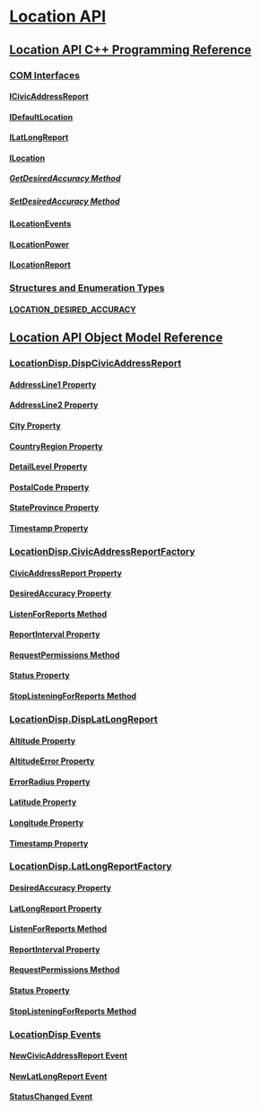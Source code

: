 # [Location API](windows-location-api-portal.md)
## [Location API C++ Programming Reference](windows-location-programming-reference.md)
### [COM Interfaces](com-interfaces.md)
#### [ICivicAddressReport](/windows/desktop/api/LocationApi/nn-locationapi-icivicaddressreport)
<!-- ERROR:##### [GetAddressLine1 Method](winlocation-com-ref/icivicaddressreport-getaddressline1.md)-->
<!-- ERROR:##### [GetAddressLine2 Method](winlocation-com-ref/icivicaddressreport-getaddressline2.md)-->
<!-- ERROR:##### [GetCity Method](winlocation-com-ref/icivicaddressreport-getcity.md)-->
<!-- ERROR:##### [GetCountryRegion Method](winlocation-com-ref/icivicaddressreport-getcountryregion.md)-->
<!-- ERROR:##### [GetDetailLevel Method](winlocation-com-ref/icivicaddressreport-getdetaillevel.md)-->
<!-- ERROR:##### [GetPostalCode Method](winlocation-com-ref/icivicaddressreport-getpostalcode.md)-->
<!-- ERROR:##### [GetStateProvince Method](winlocation-com-ref/icivicaddressreport-getstateprovince.md)-->
#### [IDefaultLocation](/windows/desktop/api/LocationApi/nn-locationapi-idefaultlocation)
<!-- ERROR:##### [GetReport Method](winlocation-com-ref/idefaultlocation-getreport.md)-->
<!-- ERROR:##### [SetReport Method](winlocation-com-ref/idefaultlocation-setreport.md)-->
#### [ILatLongReport](/windows/desktop/api/LocationApi/nn-locationapi-ilatlongreport)
<!-- ERROR:##### [GetAltitude Method](winlocation-com-ref/ilatlongreport-getaltitude.md)-->
<!-- ERROR:##### [GetAltitudeError Method](winlocation-com-ref/ilatlongreport-getaltitudeerror.md)-->
<!-- ERROR:##### [GetErrorRadius Method](winlocation-com-ref/ilatlongreport-geterrorradius.md)-->
<!-- ERROR:##### [GetLatitude Method](winlocation-com-ref/ilatlongreport-getlatitude.md)-->
<!-- ERROR:##### [GetLongitude Method](winlocation-com-ref/ilatlongreport-getlongitude.md)-->
#### [ILocation](/windows/desktop/api/LocationApi/nn-locationapi-ilocation)
##### [GetDesiredAccuracy Method](/windows/desktop/api/LocationApi/nf-locationapi-ilocation-getdesiredaccuracy)
<!-- ERROR:##### [GetReport Method](winlocation-com-ref/ilocation-getreport.md)-->
<!-- ERROR:##### [GetReportInterval Method](winlocation-com-ref/ilocation-getreportinterval.md)-->
<!-- ERROR:##### [GetReportStatus Method](winlocation-com-ref/ilocation-getreportstatus.md)-->
<!-- ERROR:##### [RegisterForReport Method](winlocation-com-ref/ilocation-registerforreport.md)-->
<!-- ERROR:##### [RequestPermissions Method](winlocation-com-ref/ilocation-requestpermissions.md)-->
##### [SetDesiredAccuracy Method](/windows/desktop/api/LocationApi/nf-locationapi-ilocation-setdesiredaccuracy)
<!-- ERROR:##### [SetReportInterval Method](winlocation-com-ref/ilocation-setreportinterval.md)-->
<!-- ERROR:##### [UnregisterForReport Method](winlocation-com-ref/ilocation-unregisterforreport.md)-->
#### [ILocationEvents](/windows/desktop/api/LocationApi/nn-locationapi-ilocationevents)
<!-- ERROR:##### [OnLocationChanged Method](winlocation-com-ref/ilocationevents-onlocationchanged.md)-->
<!-- ERROR:##### [OnStatusChanged Method](winlocation-com-ref/ilocationevents-onstatuschanged.md)-->
#### [ILocationPower](/windows/desktop/api/LocationApi/nn-locationapi-ilocationpower)
<!-- ERROR:##### [Connect method](winlocation-com-ref/ilocationpower-connect.md)-->
<!-- ERROR:##### [Disconnect method](winlocation-com-ref/ilocationpower-disconnect.md)-->
#### [ILocationReport](/windows/desktop/api/LocationApi/nn-locationapi-ilocationreport)
<!-- ERROR:##### [GetSensorID Method](winlocation-com-ref/ilocationreport-getsensorid.md)-->
<!-- ERROR:##### [GetTimestamp Method](winlocation-com-ref/ilocationreport-gettimestamp.md)-->
<!-- ERROR:##### [GetValue Method](winlocation-com-ref/ilocationreport-getvalue.md)-->
### [Structures and Enumeration Types](structures-and-enumeration-types.md)
#### [LOCATION_DESIRED_ACCURACY](https://msdn.microsoft.com/en-us/library/Dd756639(v=VS.85).aspx)
<!-- ERROR:#### [LOCATION_REPORT_STATUS](winlocation-com-ref/location-report-status.md)-->
## [Location API Object Model Reference](windows-location-script-programming-reference.md)
### [LocationDisp.DispCivicAddressReport](locationdisp-dispcivicaddressreport.md)
#### [AddressLine1 Property](locationdisp-dispcivicaddressreport-addressline1.md)
#### [AddressLine2 Property](locationdisp-dispcivicaddressreport-addressline2.md)
#### [City Property](locationdisp-dispcivicaddressreport-city.md)
#### [CountryRegion Property](locationdisp-civicaddressreport-countryregion.md)
#### [DetailLevel Property](locationdisp-dispcivicaddressreport-detaillevel.md)
#### [PostalCode Property](locationdisp-dispcivicaddressreport-postalcode.md)
#### [StateProvince Property](locationdisp-dispcivicaddressreport-stateprovince.md)
#### [Timestamp Property](locationdisp-dispcivicaddressreport-timestamp.md)
### [LocationDisp.CivicAddressReportFactory](locationdisp-civicaddressreportfactory.md)
#### [CivicAddressReport Property](locationdisp-dispcivicaddressreport-civicaddressreport.md)
#### [DesiredAccuracy Property](locationdisp-civicaddressreportfactory-desiredaccuracy.md)
#### [ListenForReports Method](locationdisp-civicaddressreportfactory-listenforreports.md)
#### [ReportInterval Property](locationdisp-civicaddressreportfactory-reportinterval.md)
#### [RequestPermissions Method](locationdisp-civicaddressreportfactory-requestpermissions.md)
#### [Status Property](locationdisp-civicaddressreportfactory-status.md)
#### [StopListeningForReports Method](locationdisp-civicaddressreportfactory-stoplisteningforreports.md)
### [LocationDisp.DispLatLongReport](locationdisp-displatlongreport.md)
#### [Altitude Property](locationdisp-displatlongreport-altitude.md)
#### [AltitudeError Property](locationdisp-displatlongreport-altitudeerror.md)
#### [ErrorRadius Property](locationdisp-displatlongreport-errorradius.md)
#### [Latitude Property](locationdisp-displatlongreport-latitude.md)
#### [Longitude Property](locationdisp-displatlongreport-longitude.md)
#### [Timestamp Property](locationdisp-displatlongreport-timestamp.md)
### [LocationDisp.LatLongReportFactory](locationdisp-latlongreportfactory.md)
#### [DesiredAccuracy Property](locationdisp-latlongreportfactory-desiredaccuracy.md)
#### [LatLongReport Property](locationdisp-latlongreportfactory-latlongreport.md)
#### [ListenForReports Method](locationdisp-latlongreportfactory-listenforreports.md)
#### [ReportInterval Property](locationdisp-latlongreportfactory-reportinterval.md)
#### [RequestPermissions Method](locationdisp-latlongreportfactory-requestpermissions.md)
#### [Status Property](locationdisp-latlongreportfactory-status.md)
#### [StopListeningForReports Method](https://msdn.microsoft.com/en-us/library/Dd317718(v=VS.85).aspx)
### [LocationDisp Events](locationdisp-events.md)
#### [NewCivicAddressReport Event](newcivicaddressreport.md)
#### [NewLatLongReport Event](newlatlongreport.md)
#### [StatusChanged Event](statuschanged.md)

